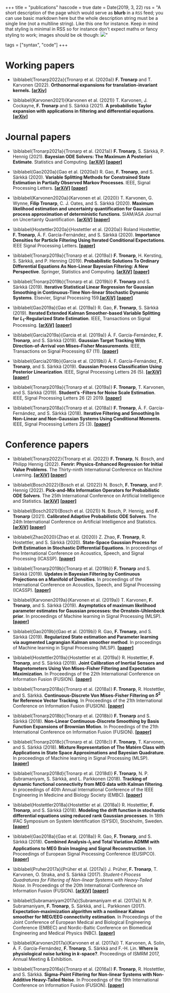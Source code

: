 +++
title = "publications"
hascode = true
date = Date(2019, 3, 22)
rss = "A short description of the page which would serve as **blurb** in a `RSS` feed; you can use basic markdown here but the whole description string must be a single line (not a multiline string). Like this one for instance. Keep in mind that styling is minimal in RSS so for instance don't expect maths or fancy styling to work; images should be ok though: ![](https://upload.wikimedia.org/wikipedia/en/3/32/Rick_and_Morty_opening_credits.jpeg)"

tags = ["syntax", "code"]
+++


# Working papers 

* \biblabel{Tronarp2022a}{Tronarp et al. (2020a)} **F. Tronarp** and T. Karvonen (2022). **Orthonormal expansions for translation-invariant kernels.** **[[arXiv]](https://arxiv.org/abs/2206.08648)**

* \biblabel{Karvonen2021}{Karvonen et al. (2021)} T. Karvonen, J. Cockayne, **F. Tronarp** and S. Särkkä (2021). **A probabilistic Taylor expansion with applications in filtering and differential equations**. **[[arXiv]](https://arxiv.org/abs/2102.00877)**


# Journal papers 

*  \biblabel{Tronarp2021a}{Tronarp et al. (2021a)} **F. Tronarp**, S. Särkkä, P. Hennig (2021). **Bayesian ODE Solvers: The Maximum A Posteriori Estimate**. Statistics and Computing. **[[arXiV]](https://arxiv.org/abs/2004.00623)** **[[paper]](https://link.springer.com/article/10.1007/s11222-021-09993-7)**

* \biblabel{Gao2020a}{Gao et al. (2020a)} R. Gao, **F. Tronarp**, and S. Särkkä (2020). **Variable Splitting Methods for Constrained State Estimation in Partially Observed Markov Processes**. IEEE, Signal Processing Letters. **[[arXiV]](https://arxiv.org/abs/2005.08275)** **[[paper]](https://ieeexplore.ieee.org/abstract/document/9143395)**

* \biblabel{Karvonen2020a}{Karvonen et al. (2020)} T. Karvonen, G. Wynne, **Filip Tronarp**, C. J. Oates, and S. Särkkä (2020). **Maximum likelihood estimation and uncertainty quantification for Gaussian process approximation of deterministic functions**. SIAM/ASA Journal on Uncertainty Quantification. **[[arXiV]](https://arxiv.org/abs/2001.10965)** **[[paper]](https://epubs.siam.org/doi/abs/10.1137/20M1315968)**

* \biblabel{Hostettler2020a}{Hostettler et al. (2020a)} Roland Hostettler, **F. Tronarp**, Á. F. García-Fernández, and S. Särkkä (2020). **Importance Densities for Particle Filtering Using Iterated Conditional Expectations**. IEEE Signal Processing Letters. **[[paper]](https://ieeexplore.ieee.org/abstract/document/8951063)**

* \biblabel{Tronarp2019a}{Tronarp et al. (2019a)} **F. Tronarp**, H. Kersting, S. Särkkä, and P. Henning (2019). **Probabilistic Solutions To Ordinary Differential Equations As Non-Linear Bayesian Filtering: A New Perspective**. Springer, Statistics and Computing. **[[arXiV]](https://arxiv.org/abs/1810.03440)** **[[paper]](https://link.springer.com/article/10.1007/s11222-019-09900-1)**

* \biblabel{Tronarp2019b}{Tronarp et al. (2019b)} **F. Tronarp** and S. Särkkä (2019). **Iterative Statistical Linear Regression for Gaussian Smoothing in Continuous-Time Non-linear Stochastic Dynamic Systems**. Elsevier, Signal Processing 159.**[[arXiV]](https://arxiv.org/abs/1805.11258)** **[[paper]](https://www.sciencedirect.com/science/article/pii/S0165168419300222)**

* \biblabel{Gao2019a}{Gao et al. (2019a)}  R. Gao, **F. Tronarp**, S. Särkkä (2019). **Iterated Extended Kalman Smoother-based Variable Splitting for $L_1$-Regularized State Estimation**. IEEE, Transactions on Signal Processing. **[[arXiV]](https://arxiv.org/abs/1903.08605)** **[[paper]](https://ieeexplore.ieee.org/abstract/document/8805100)**

* \biblabel{Garcia2019a}{Garcia et al. (2019a)} Á. F. García-Fernández, **F. Tronarp**, and S. Särkkä (2019). **Gaussian Target Tracking With Direction-of-Arrival von Mises–Fisher Measurements**. IEEE, Transactions on Signal Processing 67 (11). **[[paper]](https://ieeexplore.ieee.org/abstract/document/8691412)**

* \biblabel{Garcia2019b}{Garcia et al. (2019b)} Á. F. García-Fernández, **F. Tronarp**, and S. Särkkä (2019). **Gaussian Process Classification Using Posterior Linearization**. IEEE, Signal Processing Letters 26 (5). **[[arXiV]](https://arxiv.org/abs/1809.04967)** **[[paper]](https://ieeexplore.ieee.org/abstract/document/8673324)**

*  \biblabel{Tronarp2019a}{Tronarp et al. (2019a)} **F. Tronarp**, T. Karvonen, and S. Särkkä (2019). **Student’s -Filters for Noise Scale Estimation**. IEEE, Signal Processing Letters 26 (2) 2019. **[[paper]](https://ieeexplore.ieee.org/abstract/document/8606947)**

*  \biblabel{Tronarp2018a}{Tronarp et al. (2018a)} **F. Tronarp**, Á. F. García-Fernández, and S. Särkkä (2018). **Iterative Filtering and Smoothing In Non-Linear and Non-Gaussian Systems Using Conditional Moments**. IEEE, Signal Processing Letters 25 (3). **[[paper]](https://ieeexplore.ieee.org/abstract/document/8260875)**




# Conference papers 

* \biblabel{Tronarp2022}{Tronarp et al. (2022)}  **F. Tronarp**, N. Bosch, and Philipp Hennig (2022). **Fenrir: Physics-Enhanced Regression for Initial Value Problems**. The Thirty-ninth International Conference on Machine Learning. **[[arXiV]](https://arxiv.org/abs/2202.01287)** **[[paper]](https://proceedings.mlr.press/v162/tronarp22a)** 

* \biblabel{Bosch2022}{Bosch et al. (2022)} N. Bosch, **F. Tronarp**, and P. Hennig (2022). **Pick-and-Mix Information Operators for Probabilistic ODE Solvers**. The 25th International Conference on Artificial Intelligence and Statistics. **[[arXiV]](https://arxiv.org/abs/2110.10770)** **[[paper]](https://proceedings.mlr.press/v151/bosch22a.html)** 

* \biblabel{Bosch2021}{Bosch et al. (2021)} N. Bosch, P. Hennig, and **F. Tronarp** (2021). **Calibrated Adaptive Probabilistic ODE Solvers**. The 24th International Conference on Artificial Intelligence and Statistics. **[[arXiV]](https://arxiv.org/abs/2012.08202)** **[[paper]](http://proceedings.mlr.press/v130/bosch21a.html)** 

* \biblabel{Zhao2020}{Zhao et al. (2020)} Z. Zhao, **F. Tronarp**, R. Hostettler, and S. Särkkä (2020). **State-Space Gaussian Process for Drift Estimation in Stochastic Differential Equations**. In proceedings of the International Conference on Acoustics, Speech, and Signal Processing (ICASSP). **[[paper]](https://ieeexplore.ieee.org/abstract/document/9054472)** 

* \biblabel{Tronarp2019b}{Tronarp et al. (2019b)} **F. Tronarp** and S. Särkkä (2019). **Updates in Bayesian Filtering by Continuous Projections on a Manifold of Densities**. In proceedings of the International Conference on Acoustics, Speech, and Signal Processing (ICASSP). **[[paper]](https://ieeexplore.ieee.org/abstract/document/8682279)** 

* \biblabel{Karvonen2019a}{Karvonen et al. (2019a)} T. Karvonen, **F. Tronarp**, and S. Särkkä (2019). **Asymptotics of maximum likelihood parameter estimates for Gaussian processes: the Ornstein-Uhlenbeck prior**. In proceedings of Machine learning in Signal Processing (MLSP). **[[paper]](https://ieeexplore.ieee.org/abstract/document/8918767)** 

* \biblabel{Gao2019b}{Gao et al. (2019b)}  R. Gao, **F. Tronarp**, and S. Särkkä (2019). **Regularized State estimation and Parameter learning via augmented Lagrangian Kalman smoother method**. In proceedings of Machine learning in Signal Processing (MLSP). **[[paper]](https://ieeexplore.ieee.org/abstract/document/8918821)** 

* \biblabel{Hostettler2019a}{Hostettler et al. (2019a)} R. Hostettler, **F. Tronarp**, and S. Särkkä (2019). **Joint Calibration of Inertial Sensors and Magnetometers Using Von Mises-Fisher Filtering and Expectation Maximization**. In Proceedings of the 22th International Conference on Information Fusion (FUSION). **[[paper]](https://ieeexplore.ieee.org/abstract/document/9011257)** 

* \biblabel{Tronarp2018a}{Tronarp et al. (2018a)} **F. Tronarp**, R. Hostettler, and S. Särkkä. **Continuous-Discrete Von Mises-Fisher Filtering on $S^2$ for Reference Vector Tracking**. In Proceedings of the 21th International Conference on Information Fusion (FUSION). **[[paper]](https://ieeexplore.ieee.org/abstract/document/8455299)** 

* \biblabel{Tronarp2018b}{Tronarp et al. (2018b)} **F. Tronarp** and S. Särkkä (2018). **Non-Linear Continuous-Discrete Smoothing by Basis Function Expansions of Brownian Motion**. In Proceedings of the 21th International Conference on Information Fusion (FUSION). **[[paper]](https://ieeexplore.ieee.org/abstract/document/8455493)** 

* \biblabel{Tronarp2018c}{Tronarp et al. (2018c)} **F. Tronarp**, T. Karvonen, and S. Särkkä (2018). **Mixture Representation of The Matérn Class with Applications in State Space Approximations and Bayesian Quadrature**. In proceedings of Machine learning in Signal Processing (MLSP). **[[paper]](https://ieeexplore.ieee.org/abstract/document/8516992)** 

* \biblabel{Tronarp2018d}{Tronarp et al. (2018d)} **F. Tronarp**, N. P. Subramaniyam, S. Särkkä, and L. Parkkonen (2018). **Tracking of dynamic functional connectivity from MEG data with Kalman filtering**. In proceedings of 40th Annual International Conference of the IEEE Engineering in Medicine and Biology Society (EMBC). **[[paper]](https://ieeexplore.ieee.org/abstract/document/8512456)** 

* \biblabel{Hostettler2018a}{Hostettler et al. (2018a)} R. Hostettler, **F. Tronarp**, and S. Särkkä (2018). **Modeling the drift function in stochastic differential equations using reduced rank Gaussian processes**. In 18th IFAC Symposium on System Identification (SYSID), Stockholm, Sweden. **[[paper]](https://www.sciencedirect.com/science/article/pii/S2405896318317981)** 

* \biblabel{Gao2018a}{Gao et al. (2018a)}  R. Gao, **F. Tronarp**, and S. Särkkä (2018). **Combined Analysis-$l_1$ and Total Variation ADMM with Applications to MEG Brain Imaging and Signal Reconstruction**. In Proceedings of European Signal Processing Conference (EUSIPCO). **[[paper]](https://ieeexplore.ieee.org/abstract/document/8553122)** 

* \biblabel{Pruher2017a}{Prüher et al. (2017a)} J. Prüher, **F. Tronarp**, T. Karvonen, O. Straka, and S. Särkkä (2017). *Student-t Process Quadratures for Filtering of Non-linear Systems with Heavy-Tailed Noise*. In Proceedings of the 20th International Conference on Information Fusion (FUSION). **[[arXiV]](https://arxiv.org/abs/1703.05189)** **[[paper]](https://ieeexplore.ieee.org/abstract/document/8009742)** 

* \biblabel{Subramaniyam2017a}{Subramaniyam et al. (2017a)} N. P. Subramaniyam, **F. Tronarp**, S. Särkkä, and L. Parkkonen (2017). **Expectation–maximization algorithm with a nonlinear Kalman smoother for MEG/EEG connectivity estimation**. In Proceedings of the Joint Conference of European Medical and Biological Engineering Conference (EMBEC) and Nordic-Baltic Conference on Biomedical Engineering and Medical Physics (NBC). **[[paper]](https://link.springer.com/chapter/10.1007/978-981-10-5122-7_191)** 

* \biblabel{Karvonen2017a}{Karvonen et al. (2017a)} T. Karvonen, A. Solin, Á. F. García-Fernández, **F. Tronarp**, S. Särkkä and F.-H. Lin. **Where is physiological noise lurking in $k$-space?**. Proceedings of ISMRM 2017, Annual Meeting & Exhibition.

*  \biblabel{Tronarp2016a}{Tronarp et al. (2016a)} **F. Tronarp**, R. Hostettler, and S. Särkkä. **Sigma-Point Filtering for Non-linear Systems with Non-Additive Heavy-Tailed Noise**. In Proceedings of the 19th International Conference on Information Fusion (FUSION). **[[paper]](https://ieeexplore.ieee.org/abstract/document/7528109)** 



